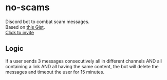# no-scams

Discord bot to combat scam messages.  
Based on [this Gist](https://gist.github.com/seriaati/b38e65b8ca9257f1bec547bbd83a1a55).  
[Click to invite](https://discord.com/oauth2/authorize?client_id=790451227942060033)

## Logic

If a user sends 3 messages consecutively all in different channels AND all containing a link AND all having the same content, the bot will delete the messages and timeout the user for 15 minutes.
